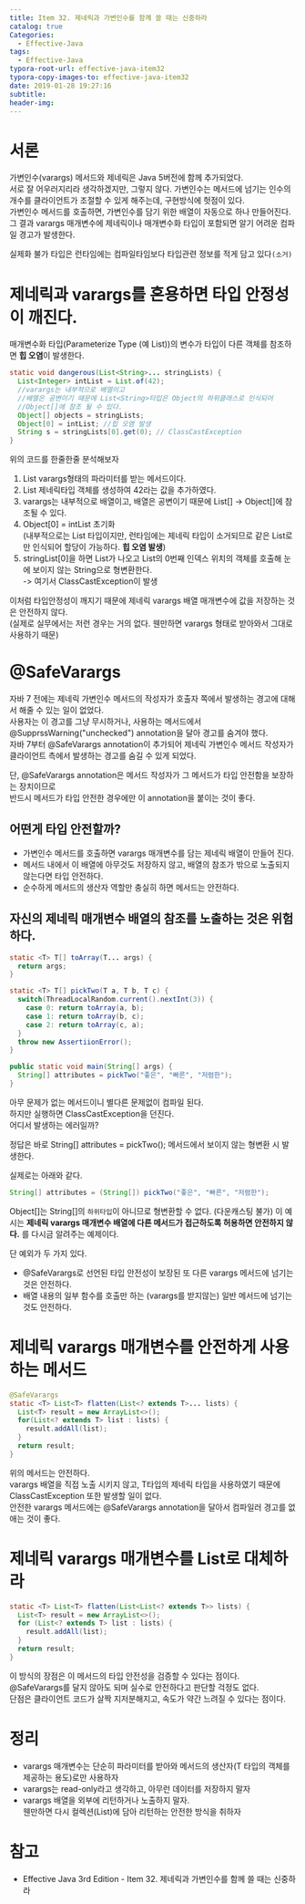 ```yaml
---
title: Item 32. 제네릭과 가변인수를 함께 쓸 때는 신중하라
catalog: true
Categories:
  - Effective-Java
tags:
  - Effective-Java
typora-root-url: effective-java-item32
typora-copy-images-to: effective-java-item32
date: 2019-01-28 19:27:16
subtitle:
header-img:
---
```


# 서론
가변인수(varargs) 메서드와 제네릭은 Java 5버전에 함께 추가되었다.  
서로 잘 어우러지리라 생각하겠지만, 그렇지 않다. 가변인수는 메서드에 넘기는 인수의 개수를 클라이언트가 조절할 수 있게 해주는데, 구현방식에 헛점이 있다.  
가변인수 메서드를 호출하면, 가변인수를 담기 위한 배열이 자동으로 하나 만들어진다.  
그 결과 varargs 매개변수에 제네릭이나 매개변수화 타입이 포함되면 알기 어려운 컴파일 경고가 발생한다.

실제화 불가 타입은 런타임에는 컴파일타임보다 타입관련 정보를 적게 담고 있다`(소거)`

# 제네릭과 varargs를 혼용하면 타입 안정성이 깨진다.
매개변수화 타입(Parameterize Type (예 List<String>))의 변수가 타입이 다른 객체를 참조하면 **힙 오염**이 발생한다.

```java
static void dangerous(List<String>... stringLists) {
  List<Integer> intList = List.of(42);
  //varargs는 내부적으로 배열이고
  //배열은 공변이기 때문에 List<String>타입은 Object의 하위클래스로 인식되어
  //Object[]에 참조 될 수 있다.
  Object[] objects = stringLists;
  Object[0] = intList; //힙 오염 발생
  String s = stringLists[0].get(0); // ClassCastException
}
```
위의 코드를 한줄한줄 분석해보자
1. List<String> varargs형태의 파라미터를 받는 메서드이다.
2. List<Integer> 제네릭타입 객체를 생성하여 42라는 값을 추가하였다.
3. varargs는 내부적으로 배열이고, 배열은 공변이기 때문에 List<String>[] -> Object[]에 참조될 수 있다.
4. Object[0] = intList 초기화  
(내부적으로는 List<String> 타입이지만, 런타임에는 제네릭 타입이 소거되므로 같은 List로만 인식되어 할당이 가능하다. **힙 오염 발생**)
5. stringList[0]을 하면 List가 나오고 List의 0번째 인덱스 위치의 객체를 호출해 눈에 보이지 않는 String으로 형변환한다.  
-> 여기서 ClassCastException이 발생 

이처럼 타입안정성이 깨지기 때문에 제네릭 varargs 배열 매개변수에 값을 저장하는 것은 안전하지 않다.  
(실제로 실무에서는 저런 경우는 거의 없다. 웬만하면 varargs 형태로 받아와서 그대로 사용하기 때문)

# @SafeVarargs
자바 7 전에는 제네릭 가변인수 메서드의 작성자가 호출자 쪽에서 발생하는 경고에 대해서 해줄 수 있는 일이 없었다.  
사용자는 이 경고를 그냥 무시하거나, 사용하는 메서드에서 @SupprssWarning("unchecked") annotation을 달아 경고를 숨겨야 했다.  
자바 7부터 @SafeVarargs annotation이 추가되어 제네릭 가변인수 메서드 작성자가 클라이언트 측에서 발생하는 경고를 숨길 수 있게 되었다.

단, @SafeVarargs annotation은 메서드 작성자가 그 메서드가 타입 안전함을 보장하는 장치이므로  
반드시 메서드가 타입 안전한 경우에만 이 annotation을 붙이는 것이 좋다.

## 어떤게 타입 안전할까?
* 가변인수 메서드를 호출하면 varargs 매개변수를 담는 제네릭 배열이 만들어 진다.  
* 메서드 내에서 이 배열에 아무것도 저장하지 않고, 배열의 참조가 밖으로 노출되지 않는다면 타입 안전하다.
* 순수하게 메서드의 생산자 역할만 충실히 하면 메서드는 안전하다.

## 자신의 제네릭 매개변수 배열의 참조를 노출하는 것은 위험하다.
```java
static <T> T[] toArray(T... args) {
  return args;
}
```
```java
static <T> T[] pickTwo(T a, T b, T c) {
  switch(ThreadLocalRandom.current().nextInt(3)) {
    case 0: return toArray(a, b);
    case 1: return toArray(b, c);
    case 2: return toArray(c, a);
  }
  throw new AssertiionError();
}
```
```java
public static void main(String[] args) {
  String[] attributes = pickTwo("좋은", "빠른", "저렴한");
}
```
아무 문제가 없는 메서드이니 별다른 문제없이 컴파일 된다.  
하지만 실행하면 ClassCastException을 던진다.  
어디서 발생하는 에러일까?

정답은 바로 String[] attributes = pickTwo(); 메서드에서 보이지 않는 형변환 시 발생한다.

실제로는 아래와 같다.
```java
String[] attributes = (String[]) pickTwo("좋은", "빠른", "저렴한");
```
Object[]는 String[]의 `하위타입`이 아니므로 형변환할 수 없다. (다운캐스팅 불가) 
이 예시는 **제네릭 varargs 매개변수 배열에 다른 메서드가 접근하도록 허용하면 안전하지 않다.** 를 다시금 알려주는 예제이다.

단 예외가 두 가지 있다.
* @SafeVarargs로 선언된 타입 안전성이 보장된 또 다른 varargs 메서드에 넘기는 것은 안전하다.
* 배열 내용의 일부 함수를 호출만 하는 (varargs를 받지않는) 일반 메서드에 넘기는 것도 안전하다.

# 제네릭 varargs 매개변수를 안전하게 사용하는 메서드
```java
@SafeVarargs
static <T> List<T> flatten(List<? extends T>... lists) {
  List<T> result = new ArrayList<>();
  for(List<? extends T> list : lists) {
    result.addAll(list);
  }
  return result;
}
```

위의 메서드는 안전하다.  
varargs 배열을 직접 노출 시키지 않고, T타입의 제네릭 타입을 사용하였기 때문에 ClassCastException 또한 발생할 일이 없다.  
안전한 varargs 메서드에는 @SafeVarargs annotation을 달아서 컴파일러 경고를 없애는 것이 좋다.

# 제네릭 varargs 매개변수를 List로 대체하라
```java
static <T> List<T> flatten(List<List<? extends T>> lists) {
  List<T> result = new ArrayList<>();
  for (List<? extends T> list : lists) {
    result.addAll(list);
  }
  return result;
}
```
이 방식의 장점은 이 메서드의 타입 안전성을 검증할 수 있다는 점이다.  
@SafeVarargs를 달지 않아도 되며 실수로 안전하다고 판단할 걱정도 없다.  
단점은 클라이언트 코드가 살짝 지저분해지고, 속도가 약간 느려질 수 있다는 점이다.


# 정리
* varargs 매개변수는 단순히 파라미터를 받아와 메서드의 생산자(T 타입의 객체를 제공하는 용도)로만 사용하자
* varargs는 read-only라고 생각하고, 아무런 데이터를 저장하지 말자
* varargs 배열을 외부에 리턴하거나 노출하지 말자.  
웬만하면 다시 컬렉션(List)에 담아 리턴하는 안전한 방식을 취하자


# 참고
* Effective Java 3rd Edition - Item 32. 제네릭과 가변인수를 함께 쓸 때는 신중하라